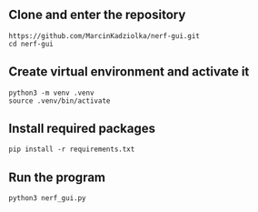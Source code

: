 ## Clone and enter the repository
```
https://github.com/MarcinKadziolka/nerf-gui.git
cd nerf-gui
```
## Create virtual environment and activate it
```
python3 -m venv .venv
source .venv/bin/activate
```
## Install required packages
```
pip install -r requirements.txt
```
## Run the program
```
python3 nerf_gui.py
```
